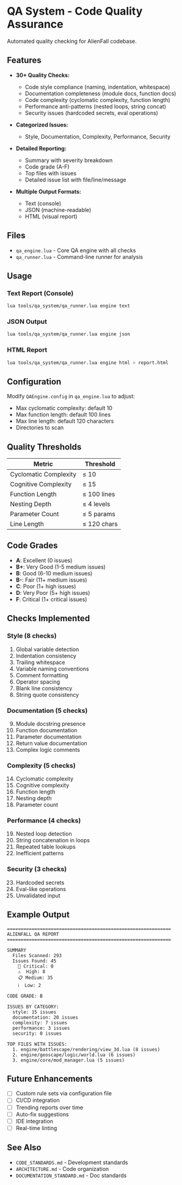 # QA System - Code Quality Assurance

Automated quality checking for AlienFall codebase.

## Features

- **30+ Quality Checks:**
  - Code style compliance (naming, indentation, whitespace)
  - Documentation completeness (module docs, function docs)
  - Code complexity (cyclomatic complexity, function length)
  - Performance anti-patterns (nested loops, string concat)
  - Security issues (hardcoded secrets, eval operations)

- **Categorized Issues:**
  - Style, Documentation, Complexity, Performance, Security

- **Detailed Reporting:**
  - Summary with severity breakdown
  - Code grade (A-F)
  - Top files with issues
  - Detailed issue list with file/line/message

- **Multiple Output Formats:**
  - Text (console)
  - JSON (machine-readable)
  - HTML (visual report)

## Files

- `qa_engine.lua` - Core QA engine with all checks
- `qa_runner.lua` - Command-line runner for analysis

## Usage

### Text Report (Console)
```bash
lua tools/qa_system/qa_runner.lua engine text
```

### JSON Output
```bash
lua tools/qa_system/qa_runner.lua engine json
```

### HTML Report
```bash
lua tools/qa_system/qa_runner.lua engine html > report.html
```

## Configuration

Modify `QAEngine.config` in `qa_engine.lua` to adjust:
- Max cyclomatic complexity: default 10
- Max function length: default 100 lines
- Max line length: default 120 characters
- Directories to scan

## Quality Thresholds

| Metric | Threshold |
|--------|-----------|
| Cyclomatic Complexity | ≤ 10 |
| Cognitive Complexity | ≤ 15 |
| Function Length | ≤ 100 lines |
| Nesting Depth | ≤ 4 levels |
| Parameter Count | ≤ 5 params |
| Line Length | ≤ 120 chars |

## Code Grades

- **A**: Excellent (0 issues)
- **B+**: Very Good (1-5 medium issues)
- **B**: Good (6-10 medium issues)
- **B-**: Fair (11+ medium issues)
- **C**: Poor (1+ high issues)
- **D**: Very Poor (5+ high issues)
- **F**: Critical (1+ critical issues)

## Checks Implemented

### Style (8 checks)
1. Global variable detection
2. Indentation consistency
3. Trailing whitespace
4. Variable naming conventions
5. Comment formatting
6. Operator spacing
7. Blank line consistency
8. String quote consistency

### Documentation (5 checks)
9. Module docstring presence
10. Function documentation
11. Parameter documentation
12. Return value documentation
13. Complex logic comments

### Complexity (5 checks)
14. Cyclomatic complexity
15. Cognitive complexity
16. Function length
17. Nesting depth
18. Parameter count

### Performance (4 checks)
19. Nested loop detection
20. String concatenation in loops
21. Repeated table lookups
22. Inefficient patterns

### Security (3 checks)
23. Hardcoded secrets
24. Eval-like operations
25. Unvalidated input

## Example Output

```
============================================================
ALIENFALL QA REPORT
============================================================

SUMMARY
  Files Scanned: 293
  Issues Found: 45
    🔴 Critical: 0
    ⚠️  High: 8
    📋 Medium: 35
    ℹ️  Low: 2

CODE GRADE: B

ISSUES BY CATEGORY:
  style: 15 issues
  documentation: 20 issues
  complexity: 7 issues
  performance: 3 issues
  security: 0 issues

TOP FILES WITH ISSUES:
  1. engine/battlescape/rendering/view_3d.lua (8 issues)
  2. engine/geoscape/logic/world.lua (6 issues)
  3. engine/core/mod_manager.lua (5 issues)
```

## Future Enhancements

- [ ] Custom rule sets via configuration file
- [ ] CI/CD integration
- [ ] Trending reports over time
- [ ] Auto-fix suggestions
- [ ] IDE integration
- [ ] Real-time linting

## See Also

- `CODE_STANDARDS.md` - Development standards
- `ARCHITECTURE.md` - Code organization
- `DOCUMENTATION_STANDARD.md` - Doc standards
